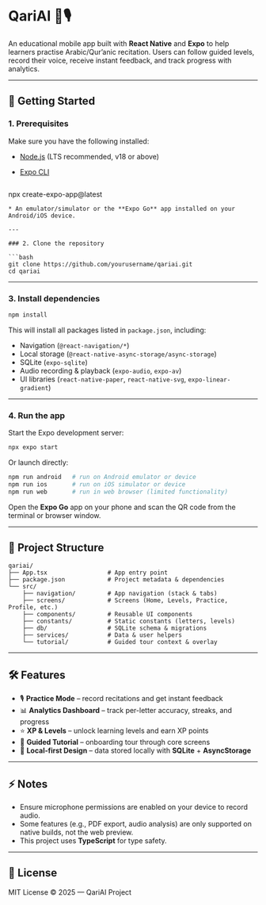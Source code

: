 # QariAI 📖🎙️

An educational mobile app built with **React Native** and **Expo** to help learners practise Arabic/Qur’anic recitation.
Users can follow guided levels, record their voice, receive instant feedback, and track progress with analytics.

---

## 🚀 Getting Started

### 1. Prerequisites

Make sure you have the following installed:

* [Node.js](https://nodejs.org/) (LTS recommended, v18 or above)
* [Expo CLI](https://docs.expo.dev/get-started/installation/)

  ```bash
npx create-expo-app@latest
  ```
* An emulator/simulator or the **Expo Go** app installed on your Android/iOS device.

---

### 2. Clone the repository

```bash
git clone https://github.com/yourusername/qariai.git
cd qariai
```

---

### 3. Install dependencies

```bash
npm install
```

This will install all packages listed in `package.json`, including:

* Navigation (`@react-navigation/*`)
* Local storage (`@react-native-async-storage/async-storage`)
* SQLite (`expo-sqlite`)
* Audio recording & playback (`expo-audio`, `expo-av`)
* UI libraries (`react-native-paper`, `react-native-svg`, `expo-linear-gradient`)

---

### 4. Run the app

Start the Expo development server:

```bash
npx expo start
```

Or launch directly:

```bash
npm run android   # run on Android emulator or device
npm run ios       # run on iOS simulator or device
npm run web       # run in web browser (limited functionality)
```

Open the **Expo Go** app on your phone and scan the QR code from the terminal or browser window.

---

## 📂 Project Structure

```
qariai/
├── App.tsx                 # App entry point
├── package.json            # Project metadata & dependencies
└── src/
    ├── navigation/         # App navigation (stack & tabs)
    ├── screens/            # Screens (Home, Levels, Practice, Profile, etc.)
    ├── components/         # Reusable UI components
    ├── constants/          # Static constants (letters, levels)
    ├── db/                 # SQLite schema & migrations
    ├── services/           # Data & user helpers
    └── tutorial/           # Guided tour context & overlay
```

---

## 🛠 Features

* 🎙 **Practice Mode** – record recitations and get instant feedback
* 📊 **Analytics Dashboard** – track per-letter accuracy, streaks, and progress
* ⭐ **XP & Levels** – unlock learning levels and earn XP points
* 🧭 **Guided Tutorial** – onboarding tour through core screens
* 💾 **Local-first Design** – data stored locally with **SQLite** + **AsyncStorage**

---

## ⚡ Notes

* Ensure microphone permissions are enabled on your device to record audio.
* Some features (e.g., PDF export, audio analysis) are only supported on native builds, not the web preview.
* This project uses **TypeScript** for type safety.

---

## 📜 License

MIT License © 2025 — QariAI Project
